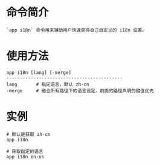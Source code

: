 # 命令简介 

    `app i18n` 命令用来辅助用户快速获得自己自定义的 i18n 设置。 
  
# 使用方法

    app i18n [lang] [-merge] 
    -------------------------------------------
    lang       # 指定语言，默认 zh-cn 
    -merge     # 融合所有路径下的语言设定，前面的路径声明的键值优先
    
# 实例
    
    # 默认是获取 zh-cn
    app i18n  
    
    # 获取指定的语言
    app i18n en-us